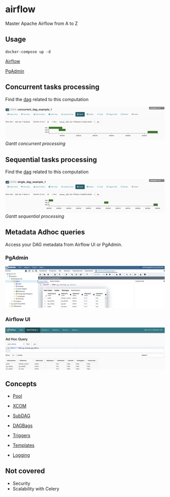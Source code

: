 # airflow

Master Apache Airflow from A to Z

## Usage
```
docker-compose up -d
```

[Airflow](http://localhost:8080)

[PgAdmin](http://localhost:5050)

## Concurrent tasks processing
Find the [dag](https://github.com/robincvlr/airflow/blob/main/dags/parallel/dag_par_1.py) related to this computation

![Alt text](./doc/img/concurrent.png?raw=true "Gantt concurrent processing")
*Gantt concurrent processing*

## Sequential tasks processing
Find the [dag](https://github.com/robincvlr/airflow/blob/main/dags/sequential/dag_single_1.py) related to this computation

![Alt text](./doc/img/single.png?raw=true "Gantt sequential processing")
*Gantt sequential processing*

## Metadata Adhoc queries

Access your DAG metadata from Airflow UI or PgAdmin.

### PgAdmin
![Alt text](./doc/img/pgadmin_query.png?raw=true)

### Airflow UI
![Alt text](./doc/img/airflow_query.png?raw=true)

## Concepts
- [Pool](https://github.com/robincvlr/airflow/blob/main/dags/parallel/dag_pool_1.py)

- [XCOM](https://github.com/robincvlr/airflow/blob/main/dags/parallel/dag_pool_1.py)

- [SubDAG](https://github.com/robincvlr/airflow/blob/main/dags/sequential/dag_single_sub_2.py)

- [DAGBags](https://github.com/robincvlr/airflow/blob/main/dags/dag_bags.py)

- [Triggers](https://github.com/robincvlr/airflow/blob/main/dags/triggers/)

- [Templates](https://github.com/robincvlr/airflow/blob/main/dags/templates)

- [Logging](https://github.com/robincvlr/airflow/blob/main/conf/log_config.py)

## Not covered
- Security
- Scalability with Celery
